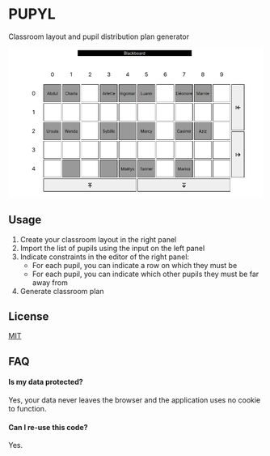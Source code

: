 
# PUPYL

Classroom layout and pupil distribution plan generator

![](/public/screenshot-example.png)

## Usage

1. Create your classroom layout in the right panel
2. Import the list of pupils using the input on the left panel
3. Indicate constraints in the editor of the right panel:
    - For each pupil, you can indicate a row on which they must be
    - For each pupil, you can indicate which other pupils they must be far away from
4. Generate classroom plan



## License

[MIT](https://choosealicense.com/licenses/mit/)


## FAQ

#### Is my data protected?

Yes, your data never leaves the browser and the application uses no cookie to function.

#### Can I re-use this code?

Yes.

